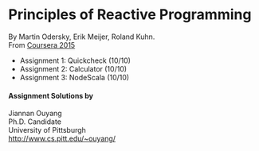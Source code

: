 # Principles of Reactive Programming
By Martin Odersky, Erik Meijer, Roland Kuhn. <br/>
From [Coursera 2015](https://class.coursera.org/reactive-002)

* Assignment 1: Quickcheck (10/10)
* Assignment 2: Calculator (10/10)
* Assignment 3: NodeScala (10/10)

#### Assignment Solutions by
Jiannan Ouyang <br/>
Ph.D. Candidate <br/>
University of Pittsburgh <br/>
http://www.cs.pitt.edu/~ouyang/ <br/>
